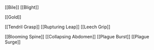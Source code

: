 
[[Bile]]
[[Blight]]

[[Gold]]

[[Tendril Grasp]]
[[Rupturing Leap]]
[[Leech Grip]]

[[Blooming Spine]]
[[Collapsing Abdomen]]
[[Plague Burst]]
[[Plague Surge]]




